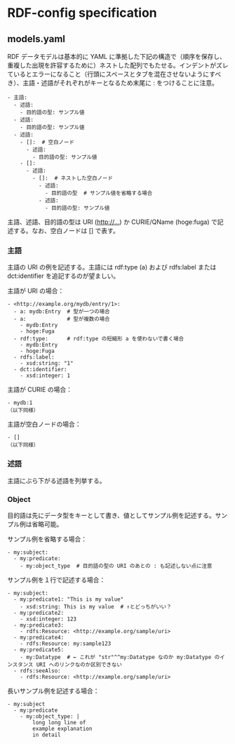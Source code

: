 # RDF-config specification

## models.yaml

RDF データモデルは基本的に YAML に準拠した下記の構造で（順序を保存し、重複した出現を許容するために）ネストした配列でもたせる。インデントがズレているとエラーになること（行頭にスペースとタブを混在させないようにすべき）、主語・述語がそれぞれがキーとなるため末尾に : をつけることに注意。

```
- 主語:
  - 述語:
    - 目的語の型: サンプル値
  - 述語:
    - 目的語の型: サンプル値
  - 述語:
	- []:  # 空白ノード
      - 述語:
        - 目的語の型: サンプル値
    - []:
      - 述語:
        - []:  # ネストした空白ノード
          - 述語:
            - 目的語の型  # サンプル値を省略する場合
          - 述語:
            - 目的語の型: サンプル値
```

主語、述語、目的語の型は URI (<http://...>) か CURIE/QName (hoge:fuga) で記述する。なお、空白ノードは [] で表す。

### 主語

主語の URI の例を記述する。主語には rdf:type (a) および rdfs:label または dct:identifier を追記するのが望ましい。

主語が URI の場合：
```
- <http://example.org/mydb/entry/1>:
  - a: mydb:Entry  # 型が一つの場合
  - a:             # 型が複数の場合
    - mydb:Entry
    - hoge:Fuga
  - rdf:type:      # rdf:type の短縮形 a を使わないで書く場合
    - mydb:Entry
    - hoge:Fuga
  - rdfs:label:
    - xsd:string: "1"
  - dct:identifier:
    - xsd:integer: 1
```

主語が CURIE の場合：
```
- mydb:1
（以下同様）
```

主語が空白ノードの場合：
```
- []
（以下同様）
```

### 述語

主語にぶら下がる述語を列挙する。

### Object

目的語は先にデータ型をキーとして書き、値としてサンプル例を記述する。サンプル例は省略可能。

サンプル例を省略する場合：
```
- my:subject:
  - my:predicate:
    - my:object_type  # 目的語の型の URI のあとの : も記述しない点に注意
```

サンプル例を１行で記述する場合：
```
- my:subject:
  - my:predicate1: "This is my value"
    - xsd:string: This is my value  # ↑とどっちがいい？
  - my:predicate2:
    - xsd:integer: 123
  - my:predicate3:
    - rdfs:Resource: <http://example.org/sample/uri>
  - my:predicate4:
    - rdfs:Resource: my:sample123
  - my:predicate5:
    - my:Datatype  # ← これが "str"^^my:Datatype なのか my:Datatype のインスタンス URI へのリンクなのか区別できない
  - rdfs:seeAlso:
    - rdfs:Resource: <http://example.org/sample/uri>
```

長いサンプル例を記述する場合：
```
- my:subject
  - my:predicate
    - my:object_type: |
        long long line of
	    example explanation
        in detail
```
